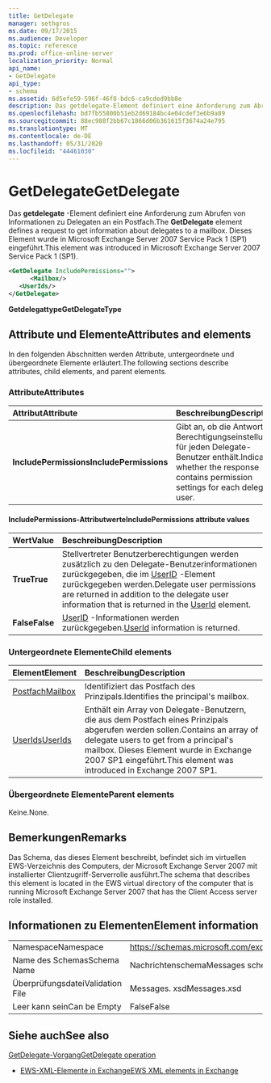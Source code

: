 ```yaml
---
title: GetDelegate
manager: sethgros
ms.date: 09/17/2015
ms.audience: Developer
ms.topic: reference
ms.prod: office-online-server
localization_priority: Normal
api_name:
- GetDelegate
api_type:
- schema
ms.assetid: 6d5efe59-596f-46f8-bdc6-ca9cded9bb8e
description: Das getdelegate-Element definiert eine Anforderung zum Abrufen von Informationen zu Delegaten an ein Postfach. Dieses Element wurde in Microsoft Exchange Server 2007 Service Pack 1 (SP1) eingeführt.
ms.openlocfilehash: bd7fb55800b51eb2d69184bc4e04cdef3e6b9a89
ms.sourcegitcommit: 88ec988f2bb67c1866d06b361615f3674a24e795
ms.translationtype: MT
ms.contentlocale: de-DE
ms.lasthandoff: 05/31/2020
ms.locfileid: "44461030"
---
```

# <a name="getdelegate"></a><span data-ttu-id="e11d7-104">GetDelegate</span><span class="sxs-lookup"><span data-stu-id="e11d7-104">GetDelegate</span></span>

<span data-ttu-id="e11d7-105">Das **getdelegate** -Element definiert eine Anforderung zum Abrufen von Informationen zu Delegaten an ein Postfach.</span><span class="sxs-lookup"><span data-stu-id="e11d7-105">The **GetDelegate** element defines a request to get information about delegates to a mailbox.</span></span> <span data-ttu-id="e11d7-106">Dieses Element wurde in Microsoft Exchange Server 2007 Service Pack 1 (SP1) eingeführt.</span><span class="sxs-lookup"><span data-stu-id="e11d7-106">This element was introduced in Microsoft Exchange Server 2007 Service Pack 1 (SP1).</span></span> 
  
```xml
<GetDelegate IncludePermissions="">
      <Mailbox/>
   <UserIds/>
</GetDelegate>
```

 <span data-ttu-id="e11d7-107">**Getdelegattype**</span><span class="sxs-lookup"><span data-stu-id="e11d7-107">**GetDelegateType**</span></span>
## <a name="attributes-and-elements"></a><span data-ttu-id="e11d7-108">Attribute und Elemente</span><span class="sxs-lookup"><span data-stu-id="e11d7-108">Attributes and elements</span></span>

<span data-ttu-id="e11d7-109">In den folgenden Abschnitten werden Attribute, untergeordnete und übergeordnete Elemente erläutert.</span><span class="sxs-lookup"><span data-stu-id="e11d7-109">The following sections describe attributes, child elements, and parent elements.</span></span>
  
### <a name="attributes"></a><span data-ttu-id="e11d7-110">Attribute</span><span class="sxs-lookup"><span data-stu-id="e11d7-110">Attributes</span></span>

|<span data-ttu-id="e11d7-111">**Attribut**</span><span class="sxs-lookup"><span data-stu-id="e11d7-111">**Attribute**</span></span>|<span data-ttu-id="e11d7-112">**Beschreibung**</span><span class="sxs-lookup"><span data-stu-id="e11d7-112">**Description**</span></span>|
|:-----|:-----|
|<span data-ttu-id="e11d7-113">**IncludePermissions**</span><span class="sxs-lookup"><span data-stu-id="e11d7-113">**IncludePermissions**</span></span> <br/> |<span data-ttu-id="e11d7-114">Gibt an, ob die Antwort Berechtigungseinstellungen für jeden Delegate-Benutzer enthält.</span><span class="sxs-lookup"><span data-stu-id="e11d7-114">Indicates whether the response contains permission settings for each delegate user.</span></span>  <br/> |
   
#### <a name="includepermissions-attribute-values"></a><span data-ttu-id="e11d7-115">IncludePermissions-Attributwerte</span><span class="sxs-lookup"><span data-stu-id="e11d7-115">IncludePermissions attribute values</span></span>

|<span data-ttu-id="e11d7-116">**Wert**</span><span class="sxs-lookup"><span data-stu-id="e11d7-116">**Value**</span></span>|<span data-ttu-id="e11d7-117">**Beschreibung**</span><span class="sxs-lookup"><span data-stu-id="e11d7-117">**Description**</span></span>|
|:-----|:-----|
|<span data-ttu-id="e11d7-118">**True**</span><span class="sxs-lookup"><span data-stu-id="e11d7-118">**True**</span></span> <br/> |<span data-ttu-id="e11d7-119">Stellvertreter Benutzerberechtigungen werden zusätzlich zu den Delegate-Benutzerinformationen zurückgegeben, die im [UserID](userid.md) -Element zurückgegeben werden.</span><span class="sxs-lookup"><span data-stu-id="e11d7-119">Delegate user permissions are returned in addition to the delegate user information that is returned in the [UserId](userid.md) element.</span></span>  <br/> |
|<span data-ttu-id="e11d7-120">**False**</span><span class="sxs-lookup"><span data-stu-id="e11d7-120">**False**</span></span> <br/> |<span data-ttu-id="e11d7-121">[UserID](userid.md) -Informationen werden zurückgegeben.</span><span class="sxs-lookup"><span data-stu-id="e11d7-121">[UserId](userid.md) information is returned.</span></span>  <br/> |
   
### <a name="child-elements"></a><span data-ttu-id="e11d7-122">Untergeordnete Elemente</span><span class="sxs-lookup"><span data-stu-id="e11d7-122">Child elements</span></span>

|<span data-ttu-id="e11d7-123">**Element**</span><span class="sxs-lookup"><span data-stu-id="e11d7-123">**Element**</span></span>|<span data-ttu-id="e11d7-124">**Beschreibung**</span><span class="sxs-lookup"><span data-stu-id="e11d7-124">**Description**</span></span>|
|:-----|:-----|
|[<span data-ttu-id="e11d7-125">Postfach</span><span class="sxs-lookup"><span data-stu-id="e11d7-125">Mailbox</span></span>](mailbox.md) <br/> |<span data-ttu-id="e11d7-126">Identifiziert das Postfach des Prinzipals.</span><span class="sxs-lookup"><span data-stu-id="e11d7-126">Identifies the principal's mailbox.</span></span>  <br/> |
|[<span data-ttu-id="e11d7-127">UserIds</span><span class="sxs-lookup"><span data-stu-id="e11d7-127">UserIds</span></span>](userids.md) <br/> |<span data-ttu-id="e11d7-128">Enthält ein Array von Delegate-Benutzern, die aus dem Postfach eines Prinzipals abgerufen werden sollen.</span><span class="sxs-lookup"><span data-stu-id="e11d7-128">Contains an array of delegate users to get from a principal's mailbox.</span></span> <span data-ttu-id="e11d7-129">Dieses Element wurde in Exchange 2007 SP1 eingeführt.</span><span class="sxs-lookup"><span data-stu-id="e11d7-129">This element was introduced in Exchange 2007 SP1.</span></span>  <br/> |
   
### <a name="parent-elements"></a><span data-ttu-id="e11d7-130">Übergeordnete Elemente</span><span class="sxs-lookup"><span data-stu-id="e11d7-130">Parent elements</span></span>

<span data-ttu-id="e11d7-131">Keine.</span><span class="sxs-lookup"><span data-stu-id="e11d7-131">None.</span></span>
  
## <a name="remarks"></a><span data-ttu-id="e11d7-132">Bemerkungen</span><span class="sxs-lookup"><span data-stu-id="e11d7-132">Remarks</span></span>

<span data-ttu-id="e11d7-133">Das Schema, das dieses Element beschreibt, befindet sich im virtuellen EWS-Verzeichnis des Computers, der Microsoft Exchange Server 2007 mit installierter Clientzugriff-Serverrolle ausführt.</span><span class="sxs-lookup"><span data-stu-id="e11d7-133">The schema that describes this element is located in the EWS virtual directory of the computer that is running Microsoft Exchange Server 2007 that has the Client Access server role installed.</span></span>
  
## <a name="element-information"></a><span data-ttu-id="e11d7-134">Informationen zu Elementen</span><span class="sxs-lookup"><span data-stu-id="e11d7-134">Element information</span></span>

|||
|:-----|:-----|
|<span data-ttu-id="e11d7-135">Namespace</span><span class="sxs-lookup"><span data-stu-id="e11d7-135">Namespace</span></span>  <br/> |https://schemas.microsoft.com/exchange/services/2006/messages  <br/> |
|<span data-ttu-id="e11d7-136">Name des Schemas</span><span class="sxs-lookup"><span data-stu-id="e11d7-136">Schema Name</span></span>  <br/> |<span data-ttu-id="e11d7-137">Nachrichtenschema</span><span class="sxs-lookup"><span data-stu-id="e11d7-137">Messages schema</span></span>  <br/> |
|<span data-ttu-id="e11d7-138">Überprüfungsdatei</span><span class="sxs-lookup"><span data-stu-id="e11d7-138">Validation File</span></span>  <br/> |<span data-ttu-id="e11d7-139">Messages. xsd</span><span class="sxs-lookup"><span data-stu-id="e11d7-139">Messages.xsd</span></span>  <br/> |
|<span data-ttu-id="e11d7-140">Leer kann sein</span><span class="sxs-lookup"><span data-stu-id="e11d7-140">Can be Empty</span></span>  <br/> |<span data-ttu-id="e11d7-141">False</span><span class="sxs-lookup"><span data-stu-id="e11d7-141">False</span></span>  <br/> |
   
## <a name="see-also"></a><span data-ttu-id="e11d7-142">Siehe auch</span><span class="sxs-lookup"><span data-stu-id="e11d7-142">See also</span></span>



[<span data-ttu-id="e11d7-143">GetDelegate-Vorgang</span><span class="sxs-lookup"><span data-stu-id="e11d7-143">GetDelegate operation</span></span>](getdelegate-operation.md)


- [<span data-ttu-id="e11d7-144">EWS-XML-Elemente in Exchange</span><span class="sxs-lookup"><span data-stu-id="e11d7-144">EWS XML elements in Exchange</span></span>](ews-xml-elements-in-exchange.md)

